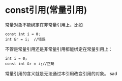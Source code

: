 # const引用(常量引用)
常量对象不能绑定在非常量引用上，比如
```
const int i = 0;  
int &r = i;  //错误
```
不管是常量引用还是非常量引用都能绑定在常量引用上：
```
int i = 0;
const int &r = i;//正确
```
常量引用的含义就是无法通过本引用改变引用的对象。  sad

